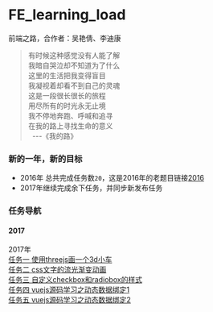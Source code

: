 # FE_learning_load
 前端之路，合作者：吴艳倩、李迪康

>有时候这种感觉没有人能了解<br>
>我暗自哭泣却不知道为了什么<br>
>这里的生活把我变得盲目<br>
>我凝视着却看不到自己的灵魂<br>
>这是一段很长很长的旅程<br>
>用尽所有的时光永无止境<br>
>我不停地奔跑、呼喊和追寻<br>
>在我的路上寻找生命的意义<br>
>          ---《我的路》
   
### 新的一年，新的目标
+ 2016年 总共完成任务数`20`，这是2016年的老题目链接[2016](http://ife.baidu.com/2016/task/all)
+ 2017年继续完成余下任务，并同步新发布任务

### 任务导航
#### 2017

<div class="container 2017">
    <div class="header"><i class="icon-bookmark"></i>2017年</div> 
    <div class="content">
      <div class="link-item">
        <a href="" target="_blank">
          <span class="title">任务一</span>
          <span class="des">使用threejs画一个3d小车</span>
        </a>
      </div>
      <div class="link-item">
        <a href="" target="_blank">
          <span class="title">任务二</span>
          <span class="des">css文字的流光渐变动画</span>
        </a> 
      </div>
      <div class="link-item">
        <a href="" target="_blank">
          <span class="title">任务三</span>
          <span class="des">自定义checkbox和radiobox的样式</span>
        </a>
      </div>
      <div class="link-item">
        <a href="" target="_blank">
          <span class="title">任务四</span>
          <span class="des">vuejs源码学习之动态数据绑定1</span>
        </a>
      </div>
      <div class="link-item">
        <a href="" target="_blank">
          <span class="title">任务五</span>
          <span class="des">vuejs源码学习之动态数据绑定2</span>
        </a>
      </div>
    </div>
</div>
<script type="text/javascript" src="./static/js/index.js"></script>  
